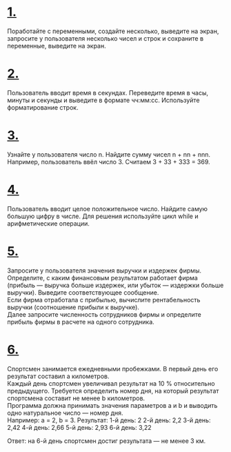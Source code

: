 # [1.](https://github.com/kornilovaap/Python_GeekBrains.ru/blob/main/Lesson_1/tasks/1.py)    
Поработайте с переменными, создайте несколько, выведите на экран, запросите у пользователя несколько чисел и строк и сохраните в переменные, выведите на экран.    
    
# [2.](https://github.com/kornilovaap/Python_GeekBrains.ru/blob/main/Lesson_1/tasks/2.py)    
Пользователь вводит время в секундах. Переведите время в часы, минуты и секунды и выведите в формате чч:мм:сс. Используйте форматирование строк.    
    
# [3.](https://github.com/kornilovaap/Python_GeekBrains.ru/blob/main/Lesson_1/tasks/3.py)    
Узнайте у пользователя число n. Найдите сумму чисел n + nn + nnn. Например, пользователь ввёл число 3. Считаем 3 + 33 + 333 = 369.    
    
# [4.](https://github.com/kornilovaap/Python_GeekBrains.ru/blob/main/Lesson_1/tasks/4.py)   
Пользователь вводит целое положительное число. Найдите самую большую цифру в числе. Для решения используйте цикл while и арифметические операции.    
    
# [5.](https://github.com/kornilovaap/Python_GeekBrains.ru/blob/main/Lesson_1/tasks/5.py)     
Запросите у пользователя значения выручки и издержек фирмы. Определите, с каким финансовым результатом работает фирма     
(прибыль — выручка больше издержек, или убыток — издержки больше выручки). Выведите соответствующее сообщение.     
Если фирма отработала с прибылью, вычислите рентабельность выручки (соотношение прибыли к выручке).    
Далее запросите численность сотрудников фирмы и определите прибыль фирмы в расчете на одного сотрудника.      
    
# [6.](https://github.com/kornilovaap/Python_GeekBrains.ru/blob/main/Lesson_1/tasks/6.py)     
Спортсмен занимается ежедневными пробежками. В первый день его результат составил a километров.     
Каждый день спортсмен увеличивал результат на 10 % относительно предыдущего. Требуется определить номер дня, на который результат спортсмена составит не менее b километров.    
Программа должна принимать значения параметров a и b и выводить одно натуральное число — номер дня.    
Например: a = 2, b = 3.
Результат:
1-й день: 2
2-й день: 2,2
3-й день: 2,42
4-й день: 2,66
5-й день: 2,93
6-й день: 3,22

Ответ: на 6-й день спортсмен достиг результата — не менее 3 км.
 
